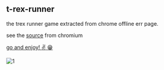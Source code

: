 ## t-rex-runner

the trex runner game extracted from chrome offline err page.

see the [source](https://cs.chromium.org/chromium/src/components/neterror/resources/offline.js?q=t-rex+package:%5Echromium$&dr=C&l=7) from chromium


[go and enjoy! :v: :grin:  ](https://abod1960.github.io/t-rex-runner/)


![1](https://github.com/Abod1960/t-rex-runner/commit/715efcf61d6c6201c1d6c7e2f93b96b8ddc69ed3#diff-3dd665183686960c58338507ba01e2fb4dcdb32b90a22ac63d9141fb482fd001)

